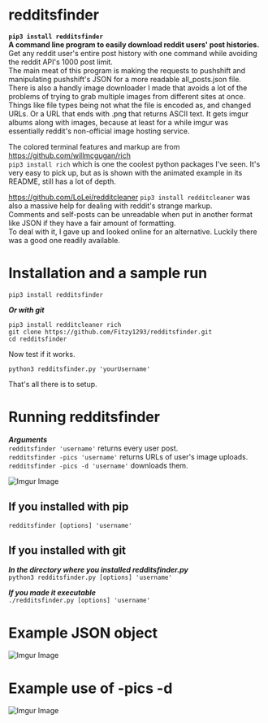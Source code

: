# redditsfinder
**`pip3 install redditsfinder`**\
**A command line program to easily download reddit users' post histories.** \
Get any reddit user's entire post history with one command while avoiding the reddit API's 1000 post limit. \
The main meat of this program is making the requests to pushshift and manipulating pushshift's JSON for a more readable all_posts.json file. \
There is also a handly image downloader I made that avoids a lot of the problems of trying to grab multiple images from different sites at once. Things like file types being not what the file is encoded as, and changed URLs. Or a URL that ends with .png that returns ASCII text. It gets imgur albums along with images, because at least for a while imgur was essentially reddit's non-official image hosting service.

The colored terminal features and markup are from https://github.com/willmcgugan/rich \
`pip3 install rich` which is one the coolest python packages I've seen. It's very easy to pick up, but as is shown with the animated example in its README, still has a lot of depth.  

https://github.com/LoLei/redditcleaner `pip3 install redditcleaner` was also a massive help for dealing with reddit's strange markup. \
Comments and self-posts can be unreadable when put in another format like JSON if they have a fair amount of formatting. \
To deal with it, I gave up and looked online for an alternative. Luckily there was a good one readily available.

# Installation and a sample run
`pip3 install redditsfinder`

***Or with git***
```
pip3 install redditcleaner rich
git clone https://github.com/Fitzy1293/redditsfinder.git
cd redditsfinder
```
Now test if it works.

```
python3 redditsfinder.py 'yourUsername'
```
That's all there is to setup.


# Running redditsfinder

***Arguments***\
`redditsfinder 'username'` returns every user post.\
`redditsfinder -pics 'username'` returns URLs of user's image uploads.\
`redditsfinder -pics -d 'username'` downloads them.

![Imgur Image](https://i.imgur.com/t0hR7Oc.png)

## If you installed with pip
`redditsfinder [options] 'username'`

## If you installed with git

***In the directory where you installed redditsfinder.py***\
`python3 redditsfinder.py [options] 'username'`

***If you made it executable***\
`./redditsfinder.py [options] 'username'`



# Example JSON object
![Imgur Image](https://i.imgur.com/yHR87rG.png)

# Example use of -pics -d
![Imgur Image](https://i.imgur.com/1bMuKlV.png)
